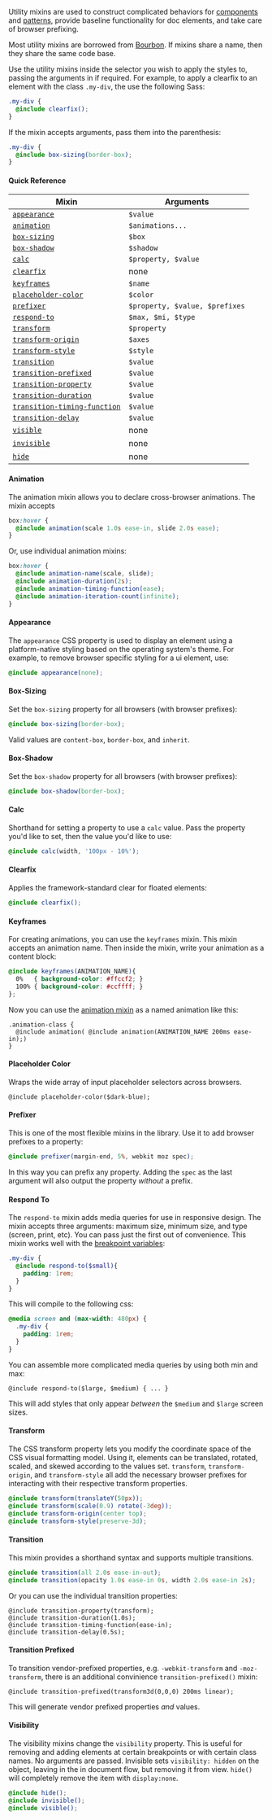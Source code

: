 Utility mixins are used to construct complicated behaviors for [components](../components) and [patterns](../patterns), provide baseline functionality for doc elements, and take care of browser prefixing.

Most utility mixins are borrowed from [Bourbon](http://bourbon.io/). If mixins share a name, then they share the same code base.

Use the utility mixins inside the selector you wish to apply the styles to, passing the arguments in if required. For example, to apply a clearfix to an element with the class `.my-div`, the use the following Sass:

```scss
.my-div {
  @include clearfix();
}
```

If the mixin accepts arguments, pass them into the parenthesis:

```scss
.my-div {
  @include box-sizing(border-box);
}
```

#### Quick Reference

| Mixin                                         | Arguments                      |
| --------------------------------------------- | ------------------------------ |
| [`appearance`](#appearance)                   | `$value`                       |
| [`animation`](#animation)                     | `$animations...`               |
| [`box-sizing`](#box-sizing)                   | `$box`                         |
| [`box-shadow`](#box-shadow)                   | `$shadow`                      |
| [`calc`](#calc)                               | `$property, $value`            |
| [`clearfix`](#clearfix)                       | none                           |
| [`keyframes`](#keyframes)                     | `$name`                        |
| [`placeholder-color`](#placeholder-color)                       | `$color` |
| [`prefixer`](#prefixer)                       | `$property, $value, $prefixes` |
| [`respond-to`](#respond-to)                   | `$max, $mi, $type`             |
| [`transform`](#transform)                     | `$property`                    |
| [`transform-origin`](#transform)              | `$axes`                        |
| [`transform-style`](#transform)               | `$style`                       |
| [`transition`](#transition)                   | `$value`                       |
| [`transition-prefixed`](#transition-prefixed) | `$value`                       |
| [`transition-property`](#transition)          | `$value`                       |
| [`transition-duration`](#transition)          | `$value`                       |
| [`transition-timing-function`](#transition)   | `$value`                       |
| [`transition-delay`](#transition)             | `$value`                       |
| [`visible`](#visibility)                      | none                           |
| [`invisible`](#visibility)                    | none                           |
| [`hide`](#visibility)                         | none                           |

#### Animation

The animation mixin allows you to declare cross-browser animations. The mixin accepts

```scss
box:hover {
  @include animation(scale 1.0s ease-in, slide 2.0s ease);
}
```

Or, use individual animation mixins:

```scss
box:hover {
  @include animation-name(scale, slide);
  @include animation-duration(2s);
  @include animation-timing-function(ease);
  @include animation-iteration-count(infinite);
}
```

#### Appearance

The `appearance` CSS property is used to display an element using a platform-native styling based on the operating system's theme. For example, to remove browser specific styling for a ui element, use:

```scss
@include appearance(none);
```

#### Box-Sizing

Set the `box-sizing` property for all browsers (with browser prefixes):

```scss
@include box-sizing(border-box);
```

Valid values are `content-box`, `border-box`, and `inherit`.

#### Box-Shadow

Set the `box-shadow` property for all browsers (with browser prefixes):

```scss
@include box-shadow(border-box);
```

#### Calc

Shorthand for setting a property to use a `calc` value. Pass the property you'd like to set, then the value you'd like to use:

```scss
@include calc(width, '100px - 10%');
```

#### Clearfix

Applies the framework-standard clear for floated elements:

```scss
@include clearfix();
```

#### Keyframes

For creating animations, you can use the `keyframes` mixin. This mixin accepts an animation name. Then inside the mixin, write your animation as a content block:

```scss
@include keyframes(ANIMATION_NAME){
  0%   { background-color: #ffccf2; }
  100% { background-color: #ccffff; }
};
```

Now you can use the [animation mixin](#animation) as a named animation like this:

```
.animation-class {
  @include animation( @include animation(ANIMATION_NAME 200ms ease-in);)
}
```


#### Placeholder Color

Wraps the wide array of input placeholder selectors across browsers.

```
@include placeholder-color($dark-blue);
```

#### Prefixer

This is one of the most flexible mixins in the library. Use it to add browser prefixes to a property:

```scss
@include prefixer(margin-end, 5%, webkit moz spec);
```

In this way you can prefix any property. Adding the `spec` as the last argument will also output the property *without* a prefix.

#### Respond To

The `respond-to` mixin adds media queries for use in responsive design. The mixin accepts three arguments: maximum size, minimum size, and type (screen, print, etc). You can pass just the first out of convenience. This mixin works well with the [breakpoint variables](../sass#breakpoints):

```scss
.my-div {
  @include respond-to($small){
    padding: 1rem;
  }
}
```

This will compile to the following css:

```css
@media screen and (max-width: 480px) {
  .my-div {
    padding: 1rem;
  }
}
```

You can assemble more complicated media queries by using both min and max:

```
@include respond-to($large, $medium) { ... }
```

This will add styles that only appear *between* the `$medium` and `$large` screen sizes.

#### Transform

The CSS transform property lets you modify the coordinate space of the CSS visual formatting model. Using it, elements can be translated, rotated, scaled, and skewed according to the values set. `transform`, `transform-origin`, and `transform-style` all add the necessary browser prefixes for interacting with their respective transform properties.

```scss
@include transform(translateY(50px));
@include transform(scale(0.9) rotate(-3deg));
@include transform-origin(center top);
@include transform-style(preserve-3d);
```

#### Transition

This mixin provides a shorthand syntax and supports multiple transitions.

```scss
@include transition(all 2.0s ease-in-out);
@include transition(opacity 1.0s ease-in 0s, width 2.0s ease-in 2s);
```

Or you can use the individual transition properties:

```
@include transition-property(transform);
@include transition-duration(1.0s);
@include transition-timing-function(ease-in);
@include transition-delay(0.5s);
```

#### Transition Prefixed

To transition vendor-prefixed properties, e.g. `-webkit-transform` and `-moz-transform`, there is an additional convinience `transition-prefixed()` mixin:

```
@include transition-prefixed(transform3d(0,0,0) 200ms linear);
```

This will generate vendor prefixed properties *and* values.

#### Visibility

The visibility mixins change the `visibility` property. This is useful for removing and adding elements at certain breakpoints or with certain class names. No arguments are passed. Invisible sets `visibility: hidden` on the object, leaving in the in document flow, but removing it from view. `hide()` will completely remove the item with `display:none`.

```scss
@include hide();
@include invisible();
@include visible();
```
